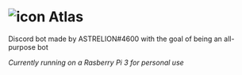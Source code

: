 # ![icon](/icon.png=50px) Atlas
Discord bot made by ASTRELION#4600 with the goal of being an all-purpose bot  

*Currently running on a Rasberry Pi 3 for personal use*
